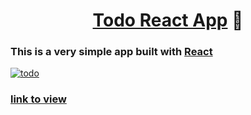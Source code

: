 <h1 align="center">
<a href="https://reactjs.org/">Todo React App</a> 
📝</h1>  
<h3 align="left">
 This is a very simple app built with  <a href="https://reactjs.org/">React</a> 
</h3>

<a href="https://ibb.co/Qr8kdPv"><img src="https://i.ibb.co/RzhNy3T/todo.png" alt="todo" border="0"></a>
<h3>
   <a href="https://reactjs.org/">link to view</a> 
</h3>
